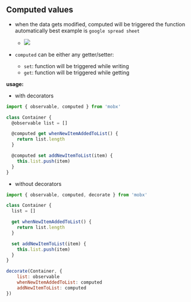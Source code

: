 ## Computed values

- when the data gets modified, computed will be triggered the function automatically
  best example is `google spread sheet`

  - ![](https://cra2ycoder.sirv.com/tutorial-mobx/computed_mobx.gif)

- `computed` can be either any getter/setter:
  - `set`: function will be triggered while writing
  - `get`: function will be triggered while getting

**usage:**

- with decorators

```js
import { observable, computed } from 'mobx'

class Container {
  @observable list = []

  @computed get whenNewItemAddedToList() {
    return list.length
  }

  @computed set addNewItemToList(item) {
    this.list.push(item)
  }
}
```

- without decorators

```js
import { observable, computed, decorate } from 'mobx'

class Container {
  list = []

  get whenNewItemAddedToList() {
    return list.length
  }

  set addNewItemToList(item) {
    this.list.push(item)
  }
}

decorate(Container, {
    list: observable
    whenNewItemAddedToList: computed
    addNewItemToList: computed
})
```